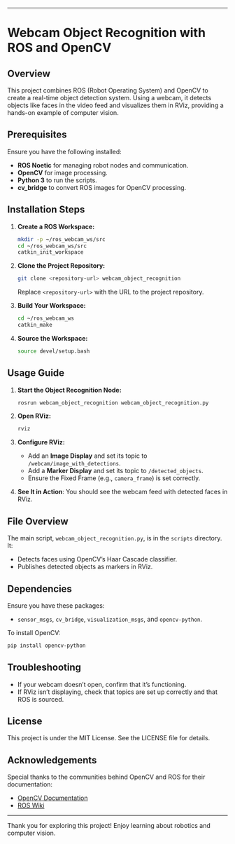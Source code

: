 



---

# Webcam Object Recognition with ROS and OpenCV

## Overview

This project combines ROS (Robot Operating System) and OpenCV to create a real-time object detection system. Using a webcam, it detects objects like faces in the video feed and visualizes them in RViz, providing a hands-on example of computer vision.

## Prerequisites

Ensure you have the following installed:

- **ROS Noetic** for managing robot nodes and communication.
- **OpenCV** for image processing.
- **Python 3** to run the scripts.
- **cv_bridge** to convert ROS images for OpenCV processing.

## Installation Steps

1. **Create a ROS Workspace:**

   ```bash
   mkdir -p ~/ros_webcam_ws/src
   cd ~/ros_webcam_ws/src
   catkin_init_workspace
   ```

2. **Clone the Project Repository:**

   ```bash
   git clone <repository-url> webcam_object_recognition
   ```

   Replace `<repository-url>` with the URL to the project repository.

3. **Build Your Workspace:**

   ```bash
   cd ~/ros_webcam_ws
   catkin_make
   ```

4. **Source the Workspace:**

   ```bash
   source devel/setup.bash
   ```

## Usage Guide

1. **Start the Object Recognition Node:**

   ```bash
   rosrun webcam_object_recognition webcam_object_recognition.py
   ```

2. **Open RViz:**

   ```bash
   rviz
   ```

3. **Configure RViz:**

   - Add an **Image Display** and set its topic to `/webcam/image_with_detections`.
   - Add a **Marker Display** and set its topic to `/detected_objects`.
   - Ensure the Fixed Frame (e.g., `camera_frame`) is set correctly.

4. **See It in Action**: You should see the webcam feed with detected faces in RViz.

## File Overview

The main script, `webcam_object_recognition.py`, is in the `scripts` directory. It:

- Detects faces using OpenCV’s Haar Cascade classifier.
- Publishes detected objects as markers in RViz.

## Dependencies

Ensure you have these packages:

- `sensor_msgs`, `cv_bridge`, `visualization_msgs`, and `opencv-python`.

To install OpenCV:

```bash
pip install opencv-python
```

## Troubleshooting

- If your webcam doesn’t open, confirm that it’s functioning.
- If RViz isn’t displaying, check that topics are set up correctly and that ROS is sourced.

## License

This project is under the MIT License. See the LICENSE file for details.

## Acknowledgements

Special thanks to the communities behind OpenCV and ROS for their documentation:

- [OpenCV Documentation](https://docs.opencv.org/)
- [ROS Wiki](http://wiki.ros.org/)

---

Thank you for exploring this project! Enjoy learning about robotics and computer vision.
